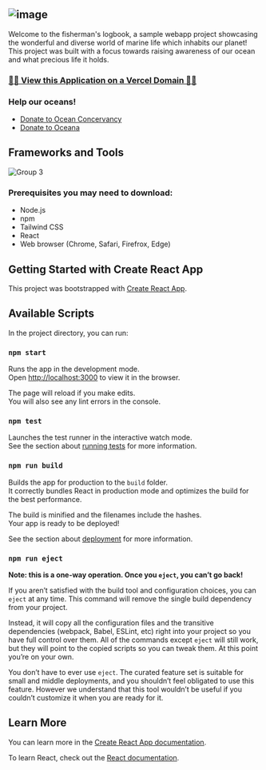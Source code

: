 ![image](https://github.com/NicCaddeo/Fishermans-Logbook/assets/112668183/bf6a9b0e-0832-4501-bb97-fd2fa5f3d666)
---
Welcome to the fisherman's logbook, a sample webapp project showcasing the wonderful and diverse world of marine life which inhabits our planet! This project was built with a focus towards raising awareness of our ocean and what precious life it holds.

### [🌊🎣 View this Application on a Vercel Domain 🐠🌊](https://fishermans-logbook.vercel.app/)

### Help our oceans!
- [Donate to Ocean Concervancy](https://donate.oceanconservancy.org/page/137392/donate/1?promo_name=Donate_Button&promo_position=Content&promo_creative=Evergreen&_ga=2.26903613.164743282.1714493675-2086304579.1714493675)
- [Donate to Oceana](https://act.oceana.org/page/141584/donate/1?ea.tracking.id=homepage-header&utm_campaign=general&utm_source=header&utm_medium=website&transaction.donationAmt=&op=DONATE)

## Frameworks and Tools
![Group 3](https://github.com/NicCaddeo/Fishermans-Logbook/assets/112668183/a8c49d42-59f4-452d-a586-85103b5d9503)

### Prerequisites you may need to download:
- Node.js
- npm
- Tailwind CSS
- React
- Web browser (Chrome, Safari, Firefrox, Edge)

## Getting Started with Create React App

This project was bootstrapped with [Create React App](https://github.com/facebook/create-react-app).

## Available Scripts

In the project directory, you can run:

### `npm start`

Runs the app in the development mode.\
Open [http://localhost:3000](http://localhost:3000) to view it in the browser.

The page will reload if you make edits.\
You will also see any lint errors in the console.

### `npm test`

Launches the test runner in the interactive watch mode.\
See the section about [running tests](https://facebook.github.io/create-react-app/docs/running-tests) for more information.

### `npm run build`

Builds the app for production to the `build` folder.\
It correctly bundles React in production mode and optimizes the build for the best performance.

The build is minified and the filenames include the hashes.\
Your app is ready to be deployed!

See the section about [deployment](https://facebook.github.io/create-react-app/docs/deployment) for more information.

### `npm run eject`

**Note: this is a one-way operation. Once you `eject`, you can’t go back!**

If you aren’t satisfied with the build tool and configuration choices, you can `eject` at any time. This command will remove the single build dependency from your project.

Instead, it will copy all the configuration files and the transitive dependencies (webpack, Babel, ESLint, etc) right into your project so you have full control over them. All of the commands except `eject` will still work, but they will point to the copied scripts so you can tweak them. At this point you’re on your own.

You don’t have to ever use `eject`. The curated feature set is suitable for small and middle deployments, and you shouldn’t feel obligated to use this feature. However we understand that this tool wouldn’t be useful if you couldn’t customize it when you are ready for it.

## Learn More

You can learn more in the [Create React App documentation](https://facebook.github.io/create-react-app/docs/getting-started).

To learn React, check out the [React documentation](https://reactjs.org/).
